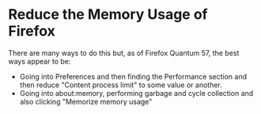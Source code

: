 # Reduce the Memory Usage of Firefox

There are many ways to do this but, as of Firefox Quantum 57, the best ways 
appear to be:

* Going into Preferences and then finding the Performance section and then
reduce "Content process limit" to some value or another.
* Going into about:memory, performing garbage and cycle collection and also
clicking "Memorize memory usage"
